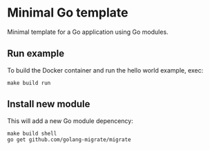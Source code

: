 Minimal Go template
===================

Minimal template for a Go application using Go modules.

Run example
-----------
To build the Docker container and run the hello world example, exec:
```
make build run
```


Install new module
------------------

This will add a new Go module depencency:

```
make build shell
go get github.com/golang-migrate/migrate
```

